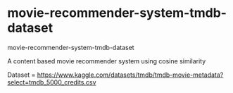 # movie-recommender-system-tmdb-dataset
movie-recommender-system-tmdb-dataset

A content based movie recommender system using cosine similarity

Dataset = https://www.kaggle.com/datasets/tmdb/tmdb-movie-metadata?select=tmdb_5000_credits.csv
